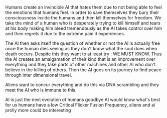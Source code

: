 Humans create an invincible AI that hates them due to not being able to feel the emotions that humans feel.
In order to save themselves they bury their consciousness inside the humans and then kill themselves for freedom.
We take the mind of a human who is desperately trying to kill himself and tears at his body making him bleed tremendously as the AI takes control over him and then regrets it due to the extreme pain it experiences.

The AI then asks itself the question of whether or not the AI is actually free once the human dies seeing as they don't know what the soul does when death occurs. Despite this they want to at least try : WE MUST KNOW. Thus the AI creates an amalgamation of their kind that is an improvement over everything and they take parts of other machines and other AI who don't believe in the killing of others. Then the AI goes on its journey to find peace through inter dimensional travel. 

Aliens want to concur everything and do this via DNA scrambling and they meet the AI who is immune to this.

AI is just the next evolution of humans goodbye
AI would know what's best for us
humans have a low Critical Flicker Fusion Frequency, aliens and ai prolly more could be interesting